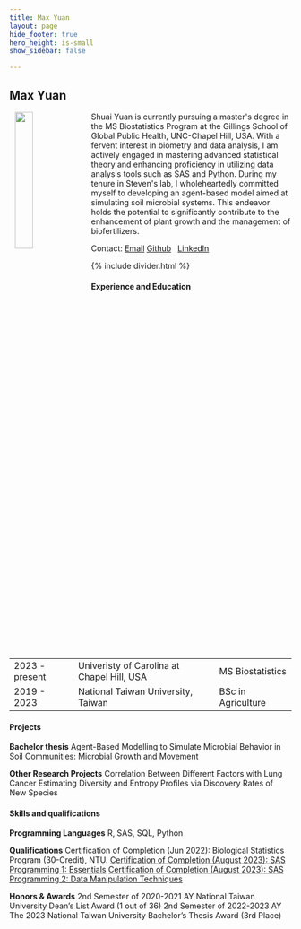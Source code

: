 ```yaml
---
title: Max Yuan
layout: page
hide_footer: true
hero_height: is-small
show_sidebar: false

---
```


## Max Yuan

<img src="{{site.url}}/alumni/max_yuan.jpg" align="left" hspace="10" width="25%">
Shuai Yuan is currently pursuing a master's degree in the MS Biostatistics Program at the Gillings School of Global Public Health, UNC-Chapel Hill, USA. With a fervent interest in biometry and data analysis, I am actively engaged in mastering advanced statistical theory and enhancing proficiency in utilizing data analysis tools such as SAS and Python. During my tenure in Steven's lab, I wholeheartedly committed myself to developing an agent-based model aimed at simulating soil microbial systems. This endeavor holds the potential to significantly contribute to the enhancement of plant growth and the management of biofertilizers.

Contact:
<i class="fas fa-at"></i> [Email](mailto:shuaiy@ad.unc.edu)
<i class="fab fa-github"></i> [Github](https://github.com/Maxwell6321)  
<i class="fab fa-linkedin"></i> [LinkedIn](https://www.linkedin.com/in/max-yuan-7090a4273/)
<!--
<i class="fab fa-github"></i> [Github](https://github.com/Maxwell6321)  
<i class="fab fa-linkedin"></i> [LinkedIn](https://www.linkedin.com/in/max-yuan-7090a4273/)
<i class="fab fa-google"></i> [Google Scholar]()  
-->

{% include divider.html %}

#### Experience and Education

| | | |
| --- | --- | --- |
| 2023 - present | Univeristy of Carolina at Chapel Hill, USA | MS Biostatistics |
| 2019 - 2023 | National Taiwan University, Taiwan | BSc in Agriculture |

#### Projects

**Bachelor thesis**
Agent-Based Modelling to Simulate Microbial Behavior in Soil Communities: Microbial Growth and Movement

**Other Research Projects**
Correlation Between Different Factors with Lung Cancer
Estimating Diversity and Entropy Profiles via Discovery Rates of New Species

#### Skills and qualifications

**Programming Languages**
R, SAS, SQL, Python

**Qualifications**
Certification of Completion (Jun 2022): Biological Statistics Program (30-Credit), NTU.
[Certification of Completion (August 2023): SAS Programming 1: Essentials](https://www.credly.com/badges/4a5bba33-65fd-4a10-a099-ec9ae08c7b8e/public_url)
[Certification of Completion (August 2023): SAS Programming 2: Data Manipulation Techniques](https://www.credly.com/badges/cfe25393-020d-44b9-90af-c8fec8e66c18/public_url)

**Honors & Awards**
2nd Semester of 2020-2021 AY   National Taiwan University Dean’s List Award (1 out of 36)
2nd Semester of 2022-2023 AY   The 2023 National Taiwan University Bachelor’s Thesis Award (3rd Place)
